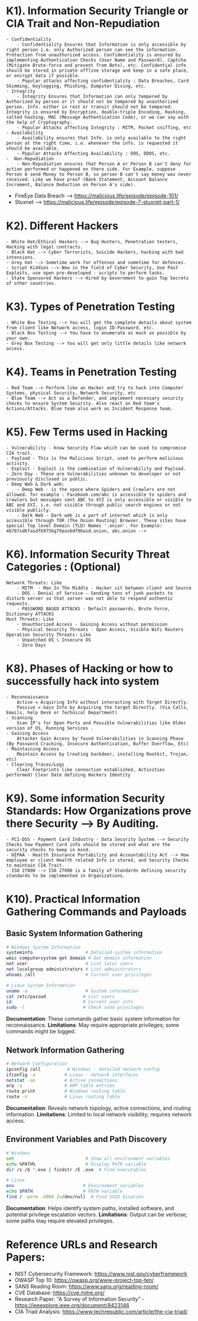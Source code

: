  # K1). Information Security Triangle or CIA Trait and Non-Repudiation
	- Confidentiality
		- Confidentiality Ensures that Information is only accessible by right person i.e. only Authorized person can see the information. Protection from unauthorized access. Confidentiality is ensured by implementing Authentication Checks (User Name and Password), Captcha (Mitigate Brute-force and prevent from Bots), etc. Confidential info should be stored in private offline storage and keep in a safe place, or encrypt data if possible.
		- Popular attacks affecting confidentiality : Data Breaches, Card Skimming, Keylogging, Phishing, Dumpster Diving, etc.
	- Integrity
		- Integrity Ensures that Information can only tempered by Authorized by person or it should not be tempered by unauthorized person. Info. either in rest or transit should not be tempered. Integrity is ensured by Encryption, double-triple Encoding, Hashing, salted hashing, MAC (Message Authentication Code), or we can say with the help of Cryptography.
		- Popular Attacks affecting Integrity : MITM, Packet sniffing, etc
	- Availability
		- Availability ensures that Info. is only available to the right person at the right time, i.e. whenever the info. is requested it should be available.
		- Popular Attacks Affecting Availability : DOS, DDOS, etc.
	-  Non-Repudiation
		- Non-Repudiation ensures that Person A or Person B can't deny for action performed or happened on there side. For Example, suppose Person A send Money to Person B, so person B can't say money was never received. Like we have proof (Bank Statement, Account Balance Increment, Balance Deduction on Person A's side).
	
 - FireEye Data Breach --> https://malicious.life/episode/episode-101/
 - Stuxnet --> https://malicious.life/episode/episode-7-stuxnet-part-1/

# K2). Different Hackers
	- White Hat/Ethical Hackers --> Bug Hunters, Penetration testers, Hacking with legal contracts.
	- Black Hat --> Cyber Terrorists, Suicide Hackers, hacking with bad intensions.
	- Grey Hat --> Sometime work for offenses and sometime for defences.
	- Script Kiddies --> New in the field of Cyber Security, Use Past Exploits, use open pre-developed - scripts to perform tasks.
	- State Sponsored Hackers --> Hired by Government to gain Top Secrets of other countries.

# K3). Types of Penetration Testing
	- White Box Testing --> You will get the complete details about system from client like Network access, login ID-Password, etc.
	- Black Box Testing --> You have to enumerate as much as possible by your own.
	- Grey Box Testing --> You will get only little details like network access.

# K4). Teams in Penetration Testing
	- Red Team --> Perform like an Hacker and try to hack into Computer Systems, physical Security, Network Security, etc
	- Blue Team --> Act as a Defender, and implement necessary security checks to ensure System Security. Also react on Red team's Actions/Attacks. Blue team also work as Incident Response team.

# K5). Few Terms used in Hacking
	- Vulnerability - Know Security Flaw which can be used to compromise CIA trait.
	- Payload - This is the Malicious Script, used to perform malicious activity.
	- Exploit - Exploit is the combination of Vulnerability and Payload.
	- Zero Day - These are Vulnerabilities unknown to developer or not previously disclosed in public.
	- Deep Web & Dark web:
		- Deep Web - is the space where Spiders and Crawlers are not allowed. for example : Facebook.com/abc is accessible to spiders and crawlers but messages sent ABC to XYZ is only accessible or visible to ABC and XYZ. i.e. not visible through public search engines or not visible publicly.
		- Dark Web - Dark web is a part of internet which is only accessible through TOR (The Onion Routing) Browser. These sites have special Top level Domain (TLD) Names '.onion'. For Example: 46787sd6fasdf69756g79aas6df96asd.onion, abc.onion -->

# K6). Information Security Threat Categories : (Optional)
	Network Threats: Like
		- MITM  - Man In The Middle - Hacker sit between client and Source
		- DOS - Denial of Service - Sending tons of junk packets to disturb server so that server was not able to respond authentic requests.
		- PASSWORD BASED ATTACKS - Default passwords, Brute Force, Dictionary ATTACKS
	Host Threats: Like
		- Unauthorized Access - Gaining Access without permission
		- Physical Security Threats - Open Access, Visible WiFi Routers
	Operation Security Threats: Like
		- Unpatched OS \ Insecure OS
		- Zero Days

# K8). Phases of Hacking or how to successfully hack into system
	- Reconnaissance
		Active = Acquiring Info without interacting with Target Directly.
		Passive = Gain Info by Acquiring the target Directly. (Via Calls, Emails, help Desk or Technical Department)
	- Scanning
		Scan IP's for Open Ports and Possible Vulnerabilities like Older version of OS, Running Services .
	- Gaining Access
		Attacker Gain Access by found Vulnerabilities in Scanning Phase (By Password Cracking, Insecure Authentication, Buffer Overflow, Etc)
	- Maintaining Access
		Maintain Access by Creating backdoor, installing Rootkit, Trojan, etc)
	- Clearing Traces/Logs
		Clear Footprints like connection established, Activities performed) Clear Date defining Hackers Identity

# K9). Some  information Security Standards: How Organizations prove there Security --> By Auditing.
	- PCI-DSS - Payment Card Industry - Data Security System --> Security Checks how Payment Card info should be stored and what are the security checks to keep in mind.
	- HIPAA - Health Insurance Portability and Accountability Act --> How employee or client Health related Info is stored, and Security Checks to maintain CIA Trait.
	- ISO 27000 --> ISO 27000 is a family of Standards defining security standards to be implemented in Organizations.

# K10). Practical Information Gathering Commands and Payloads

## Basic System Information Gathering
```bash
# Windows System Information
systeminfo                    # Detailed system information
wmic computersystem get domain # Get domain information
net user                      # List local users
net localgroup administrators # List administrators
whoami /all                   # Current user privileges

# Linux System Information  
uname -a                      # System information
cat /etc/passwd              # List users
id                           # Current user info
sudo -l                      # Check sudo privileges
```

**Documentation**: These commands gather basic system information for reconnaissance.
**Limitations**: May require appropriate privileges; some commands might be logged.

## Network Information Gathering
```bash
# Network Configuration
ipconfig /all          # Windows - detailed network config
ifconfig -a           # Linux - network interfaces
netstat -an           # Active connections
arp -a                # ARP table entries
route print           # Windows routing table
route -n              # Linux routing table
```

**Documentation**: Reveals network topology, active connections, and routing information.
**Limitations**: Limited to local network visibility; requires network access.

## Environment Variables and Path Discovery
```bash
# Windows
set                           # Show all environment variables
echo %PATH%                   # Display PATH variable
dir /s /b *.exe | findstr /E .exe  # Find executables

# Linux
env                          # Environment variables
echo $PATH                   # PATH variable
find / -perm -4000 2>/dev/null  # Find SUID binaries
```

**Documentation**: Helps identify system paths, installed software, and potential privilege escalation vectors.
**Limitations**: Output can be verbose; some paths may require elevated privileges.

# Reference URLs and Research Papers:
- NIST Cybersecurity Framework: https://www.nist.gov/cyberframework
- OWASP Top 10: https://owasp.org/www-project-top-ten/
- SANS Reading Room: https://www.sans.org/reading-room/
- CVE Database: https://cve.mitre.org/
- Research Paper: "A Survey of Information Security" - https://ieeexplore.ieee.org/document/8423146
- CIA Triad Analysis: https://www.techrepublic.com/article/the-cia-triad/
